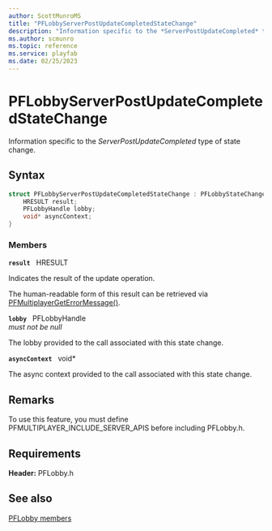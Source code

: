 ```yaml
---
author: ScottMunroMS
title: "PFLobbyServerPostUpdateCompletedStateChange"
description: "Information specific to the *ServerPostUpdateCompleted* type of state change."
ms.author: scmunro
ms.topic: reference
ms.service: playfab
ms.date: 02/25/2023
---
```


# PFLobbyServerPostUpdateCompletedStateChange  

Information specific to the *ServerPostUpdateCompleted* type of state change.  

## Syntax  
  
```cpp
struct PFLobbyServerPostUpdateCompletedStateChange : PFLobbyStateChange {  
    HRESULT result;  
    PFLobbyHandle lobby;  
    void* asyncContext;  
}  
```
  
### Members  
  
**`result`** &nbsp; HRESULT  
  
Indicates the result of the update operation.
  
The human-readable form of this result can be retrieved via [PFMultiplayerGetErrorMessage()](../../pfmultiplayer/functions/pfmultiplayergeterrormessage.md).
  
**`lobby`** &nbsp; PFLobbyHandle  
*must not be null*  
  
The lobby provided to the call associated with this state change.
  
**`asyncContext`** &nbsp; void*  
  
The async context provided to the call associated with this state change.
  
## Remarks  
  
To use this feature, you must define PFMULTIPLAYER_INCLUDE_SERVER_APIS before including PFLobby.h.
  
## Requirements  
  
**Header:** PFLobby.h
  
## See also  
[PFLobby members](../pflobby_members.md)  

  
  
